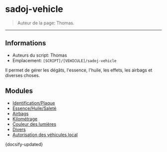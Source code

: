 # sadoj-vehicle

> Auteur de la page: Thomas.

---

## Informations

* Auteurs du script: Thomas
* Emplacement: `[SCRIPT]/[VEHICULE]/sadoj-vehicle`

Il permet de gérer les dégâts, l'essence, l'huile, les effets, les airbags et diverses choses.

## Modules

<!-- * [Dégâts](life/dev/framework/sadoj-vehicle/damage.md "Dégâts") -->
<!-- * [Effets](life/dev/framework/sadoj-vehicle/effects.md "Effets") -->
* [Identification/Plaque](life/dev/framework/sadoj-vehicle/identification_plate.md "Identification/Plaque")
* [Essence/Huile/Saleté](life/dev/framework/sadoj-vehicle/fuel_oil_dirt.md "Essence/Huile/Saleté")
* [Airbags](life/dev/framework/sadoj-vehicle/airbags.md "Airbags")
* [Kilométrage](life/dev/framework/sadoj-vehicle/mileage.md "Kilométrage")
* [Couleur des lumières](life/dev/framework/sadoj-vehicle/lightsColor.md "Couleur des lumières")
* [Divers](life/dev/framework/sadoj-vehicle/misc.md "Divers")
* [Autorisation des véhicules local](life/dev/framework/sadoj-vehicle/localvehiclepermission.md "Autorisation des véhicules local")



{docsify-updated}
